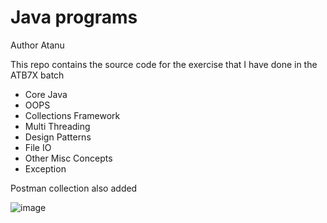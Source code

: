 # Java programs

Author Atanu

This repo contains the source code for the
exercise that I have done in the ATB7X batch

- Core Java
- OOPS
- Collections Framework
- Multi Threading
- Design Patterns
- File IO
- Other Misc Concepts
- Exception



Postman collection also added

![image](https://github.com/user-attachments/assets/726fa030-eb01-46e6-ab9d-7ca2e9561f9a)




